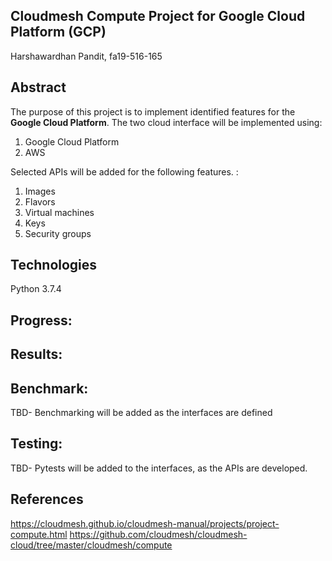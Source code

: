 ## Cloudmesh Compute Project for  Google Cloud Platform (GCP)
Harshawardhan  Pandit, fa19-516-165


## Abstract
The purpose of this project is to implement identified features for the **Google Cloud Platform**.  The two cloud interface will be implemented using:
1. Google Cloud Platform
2. AWS

Selected APIs will be
added for the following features. :

1. Images
2. Flavors
3. Virtual machines
4. Keys
4. Security groups

## Technologies
Python 3.7.4

## Progress:


## Results:

## Benchmark:
TBD- Benchmarking will be added as the interfaces are defined

## Testing:
TBD- Pytests will be added to the interfaces, as the APIs are developed.

## References
https://cloudmesh.github.io/cloudmesh-manual/projects/project-compute.html
https://github.com/cloudmesh/cloudmesh-cloud/tree/master/cloudmesh/compute
